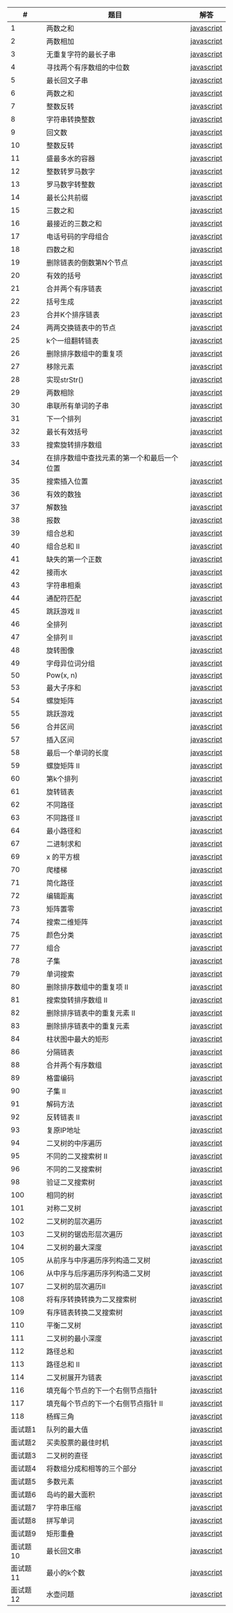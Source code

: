 | # | 题目        | 解答   |    
|---| --------    | -----  |
|1|两数之和|[javascript](https://github.com/DUSIKAI/LeetCode/blob/master/LeetCode/TwoSum.js)|
|2|两数相加|[javascript](https://github.com/DUSIKAI/LeetCode/blob/master/LeetCode/Add%20Two%20Numbers.js)|
|3|无重复字符的最长子串|[javascript](https://github.com/DUSIKAI/LeetCode/blob/master/LeetCode/Longest%20Substring%20Without%20Repeating%20Characters.js)|
|4|寻找两个有序数组的中位数|[javascript](https://github.com/DUSIKAI/LeetCode/commit/2440b01b9ecf28c8b81d80e89971da786253078c)|
|5|最长回文子串|[javascript](https://github.com/DUSIKAI/LeetCode/blob/master/LeetCode/Longest%20Palindromic%20Substring.js)|
|6|两数之和|[javascript](https://github.com/DUSIKAI/LeetCode/blob/master/LeetCode/ZigZag%20Conversion.js)| 
|7|整数反转|[javascript](https://github.com/DUSIKAI/LeetCode/blob/master/LeetCode/Reverse%20Integer.js)| 
|8|字符串转换整数|[javascript](https://github.com/DUSIKAI/LeetCode/blob/master/LeetCode/String%20to%20Integer%20(atoi).js)| 
|9|回文数|[javascript](https://github.com/DUSIKAI/LeetCode/blob/master/LeetCode/Palindrome%20Number.js)|
|10|整数反转|[javascript](https://github.com/DUSIKAI/LeetCode/blob/master/LeetCode/Reverse%20Integer.js)| 
|11|盛最多水的容器|[javascript](https://github.com/DUSIKAI/LeetCode/commit/aeadb0a665591d5b36d374bfc72dc71ced96a3a9)| 
|12|整数转罗马数字|[javascript](https://github.com/DUSIKAI/LeetCode/commit/62f1c0480cd9316c9d74b79af167800014e7f5a4)| 
|13|罗马数字转整数|[javascript](https://github.com/DUSIKAI/LeetCode/blob/master/LeetCode/Roman%20to%20Integer.js)|
|14|最长公共前缀|[javascript](https://github.com/DUSIKAI/LeetCode/blob/master/LeetCode/Longest%20Common%20Prefix.js)|
|15|三数之和|[javascript](https://github.com/DUSIKAI/LeetCode/commit/b6ae46133b73e6f7f052fb87ea1c308764b078a7)| 
|16|最接近的三数之和|[javascript](https://github.com/DUSIKAI/LeetCode/commit/731e1378f8285a9fdccb2390e24f46f49c813310)| 
|17|电话号码的字母组合|[javascript](https://github.com/DUSIKAI/LeetCode/commit/a9c4f3ead5cbd2b713994976e465a578de0a88ca)|
|18|四数之和|[javascript](https://github.com/DUSIKAI/LeetCode/commit/e1092588267949f5ea73f09b107d905b99d93049)| 
|19|删除链表的倒数第N个节点|[javascript](https://github.com/DUSIKAI/LeetCode/commit/5f9ee12d8c979581289fe1f0481b158a24b6c050)| 
|20|有效的括号|[javascript](https://github.com/DUSIKAI/LeetCode/blob/master/LeetCode/Valid%20Parentheses.js)| 
|21|合并两个有序链表|[javascript](https://github.com/DUSIKAI/LeetCode/blob/master/LeetCode/Merge%20Two%20Sorted%20Lists.js)| 
|22|括号生成|[javascript](https://github.com/DUSIKAI/LeetCode/commit/b5a9d1a9e813961997a6ea1ddefe9b63129b85ec)|
|23|合并K个排序链表|[javascript](https://github.com/DUSIKAI/LeetCode/commit/c25df5df55da4235e6a86e0545e567ebcbd37c51)|
|24|两两交换链表中的节点|[javascript](https://github.com/DUSIKAI/LeetCode/commit/9aefedbbd311f88c07242e4b0a2432fceda2d6e9)|
|25|k个一组翻转链表|[javascript](https://github.com/DUSIKAI/LeetCode/commit/f2d4f0870c3f93aef663bf404ada98a70f1f62d5)|
|26|删除排序数组中的重复项|[javascript](https://github.com/DUSIKAI/LeetCode/blob/master/LeetCode/Remove%20Duplicates%20from%20Sorted%20Array.js)| 
|27|移除元素|[javascript](https://github.com/DUSIKAI/LeetCode/commit/87776d208ed3182d32ab6470e805cb72ba3c2bb5)| 
|28|实现strStr()|[javascript](https://github.com/DUSIKAI/LeetCode/commit/3acdac38cc02917ea811f39e67ac95f056ee70c2)|
|29|两数相除|[javascript](https://github.com/DUSIKAI/LeetCode/commit/d77b3bc3be08dd97dbb0ba89f6258809b3cb5170)| 
|30|串联所有单词的子串|[javascript](https://github.com/DUSIKAI/LeetCode/commit/65d017ee3ccb43e6b4b66ebdd49cd90354c8732a)|
|31|下一个排列|[javascript](https://github.com/DUSIKAI/LeetCode/commit/678fdf253ab331ed1b36c7281b956fe82a248fa4)|
|32|最长有效括号|[javascript](https://github.com/DUSIKAI/LeetCode/commit/03fde5710b38c764d86fa7d9cfd365d40943338c)|
|33|搜索旋转排序数组|[javascript](https://github.com/DUSIKAI/LeetCode/commit/dbfc82fd0ff85dd9a2519212462222905eef9319)|
|34|在排序数组中查找元素的第一个和最后一个位置|[javascript](https://github.com/DUSIKAI/LeetCode/commit/89d0f41c957906301eff6308a12c73b6362b5a67)|
|35|搜索插入位置|[javascript](https://github.com/DUSIKAI/LeetCode/commit/867089801f0db60343f36ca616f8e41efe6e54e9)|
|36|有效的数独|[javascript](https://github.com/DUSIKAI/LeetCode/commit/a042769acbc20c31600d08737898c72a0144320a)|
|37|解数独|[javascript](https://github.com/DUSIKAI/LeetCode/commit/80c794f417a2e970e84fe4850e1b38b3ef8d95c4)|
|38|报数|[javascript](https://github.com/DUSIKAI/LeetCode/commit/a5136ba31db02667e6de53c2a0f8b982c1f261bf)|
|39|组合总和|[javascript](https://github.com/DUSIKAI/LeetCode/commit/bb3db0d8fa63452c2fc45c852a2f3beced6dd8df)|
|40|组合总和 II|[javascript](https://github.com/DUSIKAI/LeetCode/commit/a2ec581af1ec11a05b69efc3d11daed0f07c605e)|
|41|缺失的第一个正数|[javascript](https://github.com/DUSIKAI/LeetCode/commit/fa9b3290a1b79f9184ef55bb44b4b84f408c325f)|
|42|接雨水|[javascript](https://github.com/DUSIKAI/LeetCode/commit/ed4445d55cba7147b9d69edd90b77a51db6a5b01)|
|43|字符串相乘|[javascript](https://github.com/DUSIKAI/LeetCode/commit/3a5408303acc4cf9f4b51c948783b8d6f28be833)|
|44|通配符匹配|[javascript](https://github.com/DUSIKAI/LeetCode/commit/ee4b3e2a016dabf84a422b6c5ca0df8382f54106)|
|45|跳跃游戏 II|[javascript](https://github.com/DUSIKAI/LeetCode/commit/29bcdc7cf60da8049cfed5a87cc13a11ed5d12da)|
|46|全排列|[javascript](https://github.com/DUSIKAI/LeetCode/commit/fb1c3610d145fe1a287aceed03b6900c7e7db660)|
|47|全排列 II|[javascript](https://github.com/DUSIKAI/LeetCode/commit/60e3ef2ff21458f98d90b64e4e1854cad6752a5c)|
|48|旋转图像|[javascript](https://github.com/DUSIKAI/LeetCode/commit/c139ab645abb1462d03fdf3a30d52afa3670b9b6)|
|49|字母异位词分组|[javascript](https://github.com/DUSIKAI/LeetCode/commit/bd47742db45a5fa2f8aef0d27b3620d620e4c9cb)|
|50|Pow(x, n)|[javascript](https://github.com/DUSIKAI/LeetCode/commit/965ed97da1ab0616718d2301a87cad0a5a5cbeba)|
|53|最大子序和|[javascript](https://github.com/DUSIKAI/LeetCode/commit/ca7acba011b4f322d6f1c0cb3963cafdb3af1046)| 
|54|螺旋矩阵|[javascript](https://github.com/DUSIKAI/LeetCode/commit/de313955516a5c9b96e4860d19b40f90a9740cdf)| 
|55|跳跃游戏|[javascript](https://github.com/DUSIKAI/LeetCode/commit/e86d0204d4c4af9d85a9211e1ba34bbef2d5192c)| 
|56|合并区间|[javascript](https://github.com/DUSIKAI/LeetCode/commit/3f7e4f049935b04305e12bf697f60703d0e5b332)| 
|57|插入区间|[javascript](https://github.com/DUSIKAI/LeetCode/commit/5963e26fa0e2d2322105e8d437cfd4be26a71df3)| 
|58|最后一个单词的长度|[javascript](https://github.com/DUSIKAI/LeetCode/commit/a982b9a7ec7db95b9d7948fbfa2f3c00c364826c)|
|59|螺旋矩阵 II|[javascript](https://github.com/DUSIKAI/LeetCode/commit/4894809ba2e19d2ebd4f0f9f4f73d2f10dde3136)| 
|60|第k个排列|[javascript](https://github.com/DUSIKAI/LeetCode/commit/0e8cfb113eb369b9cd3701c0492b7385f204245f)|
|61|旋转链表|[javascript](https://github.com/DUSIKAI/LeetCode/commit/60a61c4eeb1442ff905875941ba9521bc34c146c)| 
|62|不同路径|[javascript](https://github.com/DUSIKAI/LeetCode/commit/ecb14f8270add1aa3b5ed15147ab6505a81297b9)| 
|63|不同路径 II|[javascript](https://github.com/DUSIKAI/LeetCode/commit/3bb2e443629319828082e39234f1e782695f0a7d)| 
|64|最小路径和|[javascript](https://github.com/DUSIKAI/LeetCode/commit/ec60009c0aab5849b241c9b9d3b6d29e3ed3ca13)| 
|67|二进制求和|[javascript](https://github.com/DUSIKAI/LeetCode/commit/ba1b86291a6cf1a2d24f137aa1fe143980d2005d)| 
|69|x 的平方根|[javascript](https://github.com/DUSIKAI/LeetCode/commit/3554a089446d1e1329710accb3eaf469bb2d74a5)| 
|70|爬楼梯|[javascript](https://github.com/DUSIKAI/LeetCode/commit/7d3b8b78abc2bc56106dd9ec1280037e93ff6e3c)| 
|71|简化路径|[javascript](https://github.com/DUSIKAI/LeetCode/commit/98b6db803d686483ee917200988478afa8ebfe55)| 
|72|编辑距离|[javascript](https://github.com/DUSIKAI/LeetCode/commit/163af0ce844463406c082976c3cce23c9bc276fd)| 
|73|矩阵置零|[javascript](https://github.com/DUSIKAI/LeetCode/commit/677b7dbf9c151e18412d0d07f7a180e07f14c8f8)| 
|74|搜索二维矩阵|[javascript](https://github.com/DUSIKAI/LeetCode/commit/b08340a26a71edd3716441c0c42abb7e47a06860)| 
|75|颜色分类|[javascript](https://github.com/DUSIKAI/LeetCode/commit/9784ceb65cecb6ed1a542c0d558be3539c1e3278)| 
|77|组合|[javascript](https://github.com/DUSIKAI/LeetCode/commit/1361e3203c95a57e419f1383dd9351197779f49a)| 
|78|子集|[javascript](https://github.com/DUSIKAI/LeetCode/commit/dfb072bf25d48d16249b38fc528059dd99bcec5c)| 
|79|单词搜索|[javascript](https://github.com/DUSIKAI/LeetCode/commit/43f7e1b5daf14f9cc08d55ff5ce5ca0200a6fff9)| 
|80|删除排序数组中的重复项 II|[javascript](https://github.com/DUSIKAI/LeetCode/commit/cb838648ed928d259ebb08711f2b564fa2006a3f)|
|81|搜索旋转排序数组 II|[javascript](https://github.com/DUSIKAI/LeetCode/commit/c5dd2355d20cd8a0bad3a63cb2b96538a9e41073)| 
|82|删除排序链表中的重复元素 II|[javascript](https://github.com/DUSIKAI/LeetCode/commit/9175974fbb520dd43145a58581b87bc148502567)| 
|83|删除排序链表中的重复元素|[javascript](https://github.com/DUSIKAI/LeetCode/commit/0207a6b2d4bf86575ef7c361b5242f624422a0f3)|
|84|柱状图中最大的矩形|[javascript](https://github.com/DUSIKAI/LeetCode/commit/e643d970200aa5337dc13a7e9560f242d86a0f62)|
|86|分隔链表|[javascript](https://github.com/DUSIKAI/LeetCode/commit/1dbdc7f3f8b8d14f402df2a14316a74201580e15)| 
|88|合并两个有序数组|[javascript](https://github.com/DUSIKAI/LeetCode/commit/e6498ba88af83b2be6dd7d215d3bc13b2f2018ec)| 
|89|格雷编码|[javascript](https://github.com/DUSIKAI/LeetCode/commit/e97d07cb95cf4235848e3ce1b909aab206a6c447)| 
|90|子集 II|[javascript](https://github.com/DUSIKAI/LeetCode/commit/a530a5d0c457ea277936615207b75baae4f3fb42)| 
|91|解码方法|[javascript](https://github.com/DUSIKAI/LeetCode/commit/fc9f5051ebfc7bf45c3241c8a069e55fef6df6cd)| 
|92|反转链表 II|[javascript](https://github.com/DUSIKAI/LeetCode/commit/f6efc6887e007233c2a29c6a1ce86905a33e890a)| 
|93|复原IP地址|[javascript](https://github.com/DUSIKAI/LeetCode/commit/bd7afea60c102cfa3a14a55fc78fd53da1de0629)| 
|94|二叉树的中序遍历|[javascript](https://github.com/DUSIKAI/LeetCode/commit/681cb4812a74b9002030fc8b8c93f552db6d92c1)| 
|95|不同的二叉搜索树 II|[javascript](https://github.com/DUSIKAI/LeetCode/commit/19abd561c412aca2652cafcfd00e030d9df29542)| 
|96|不同的二叉搜索树|[javascript](https://github.com/DUSIKAI/LeetCode/commit/4f86fc7a54115d6d8d55cae0dba6b6f21cb9e281)| 
|98|验证二叉搜索树|[javascript](https://github.com/DUSIKAI/LeetCode/commit/cdf6505c394ccd970e7433b00f662b5c03469565)| 
|100|相同的树|[javascript](https://github.com/DUSIKAI/LeetCode/commit/0964e9389337c7adb2c06b488e8d38dd6dba7698)| 
|101|对称二叉树|[javascript](https://github.com/DUSIKAI/LeetCode/commit/e8243ddb0b23ed55f895d9c99dc6a781bc45d5de)| 
|102|二叉树的层次遍历|[javascript](https://github.com/DUSIKAI/LeetCode/commit/f602026d24877c6c273c4f0cc3f5ddd260271c7c)| 
|103|二叉树的锯齿形层次遍历|[javascript](https://github.com/DUSIKAI/LeetCode/commit/6d8f6b7f6197e855769f507cca9ddcd88f241a96)|
|104|二叉树的最大深度|[javascript](https://github.com/DUSIKAI/LeetCode/commit/fd0e851a0d29588c8eb0932ad2459c385b9b0579)|
|105|从前序与中序遍历序列构造二叉树|[javascript](https://github.com/DUSIKAI/LeetCode/commit/195a5e7d21b6ea8c78cc068ba8e276001fcb4e63)|
|106|从中序与后序遍历序列构造二叉树|[javascript](https://github.com/DUSIKAI/LeetCode/commit/5d08f7da9b39dda763103ca7dc34cfdb0084163d)|
|107|二叉树的层次遍历II|[javascript](https://github.com/DUSIKAI/LeetCode/commit/48ae72d3ceb386d373750dd2fd34fe7e99248b22)|
|108|将有序转换转换为二叉搜索树|[javascript](https://github.com/DUSIKAI/LeetCode/commit/334d44f59f00b43f1a3dc758ae93c8e7e1c8cc24)|
|109|有序链表转换二叉搜索树|[javascript](https://github.com/DUSIKAI/LeetCode/commit/450fd1ada165e4a8b16e5d6e368e1801ba79aa3c)|
|110|平衡二叉树|[javascript](https://github.com/DUSIKAI/LeetCode/commit/3119cad9b5e4c841b15e1474413639fc8c29df1e)|
|111|二叉树的最小深度|[javascript](https://github.com/DUSIKAI/LeetCode/commit/4bb32b4e1d41e861b875b719c66287f8eba3c105)|
|112|路径总和|[javascript](https://github.com/DUSIKAI/LeetCode/commit/a96ae479671f7bc655bca3264c1d74051791a375)|
|113|路径总和 II|[javascript](https://github.com/DUSIKAI/LeetCode/commit/a50158e5c9969023c0d25a7554208107548861df)|
|114| 二叉树展开为链表|[javascript](https://github.com/DUSIKAI/LeetCode/commit/e93a146338ff043ac9d7eaf0d6be9090298fcf85)|
|116|填充每个节点的下一个右侧节点指针|[javascript](https://github.com/DUSIKAI/LeetCode/commit/a7979947fd13b29644e77e9eab97727bf07ece1c)|
|117|填充每个节点的下一个右侧节点指针 II|[javascript](https://github.com/DUSIKAI/LeetCode/commit/365581948e8ddf8808b4d424472683c39bf7c796)|
|118|杨辉三角|[javascript](https://github.com/DUSIKAI/LeetCode/commit/7b26dcb8480517edda1885b77a0c07a9a7d1c6bc)|
|面试题1|队列的最大值|[javascript](https://github.com/DUSIKAI/LeetCode/commit/8c59ae5a490c95406482dacb770a145be6722862)|
|面试题2|买卖股票的最佳时机|[javascript](https://github.com/DUSIKAI/LeetCode/commit/551a2b02b333115e51e6903f4eea370e50233c36)|
|面试题3|二叉树的直径|[javascript](https://github.com/DUSIKAI/LeetCode/commit/de3c8dd0186d18dcef6d93855bf7e5afdcd0d29c)|
|面试题4|将数组分成和相等的三个部分|[javascript](https://github.com/DUSIKAI/LeetCode/commit/85db5d53d1f5691c21c70edf837f5799e936a07b)|
|面试题5|多数元素|[javascript](https://github.com/DUSIKAI/LeetCode/commit/895d9b4174a5eb5b7abe5ec5a0269b96b0b2d537)|
|面试题6|岛屿的最大面积|[javascript](https://github.com/DUSIKAI/LeetCode/commit/403f6d3ba3bf94464ba75324393bc80382df1e70)|
|面试题7|字符串压缩|[javascript](https://github.com/DUSIKAI/LeetCode/commit/2dfc155953b21b9eecfa79304ebda18b278be9b1)|
|面试题8|拼写单词|[javascript](https://github.com/DUSIKAI/LeetCode/commit/beebc101f90d2489be16f2d69c9d39a10457c28e)|
|面试题9|矩形重叠|[javascript](https://github.com/DUSIKAI/LeetCode/commit/542510e4245d88af0a83233d1c16425fece46579)|
|面试题10|最长回文串|[javascript](https://github.com/DUSIKAI/LeetCode/commit/80fd8ada62738a3488483e811999e629e577411a)|
|面试题11|最小的k个数|[javascript](https://github.com/DUSIKAI/LeetCode/commit/a0717acdf22320555fb5a03d26ba5dc8d2037990)|
|面试题12|水壶问题|[javascript](https://github.com/DUSIKAI/LeetCode/commit/446e5b3989d675cd224850a12115e77d52545d1e)|